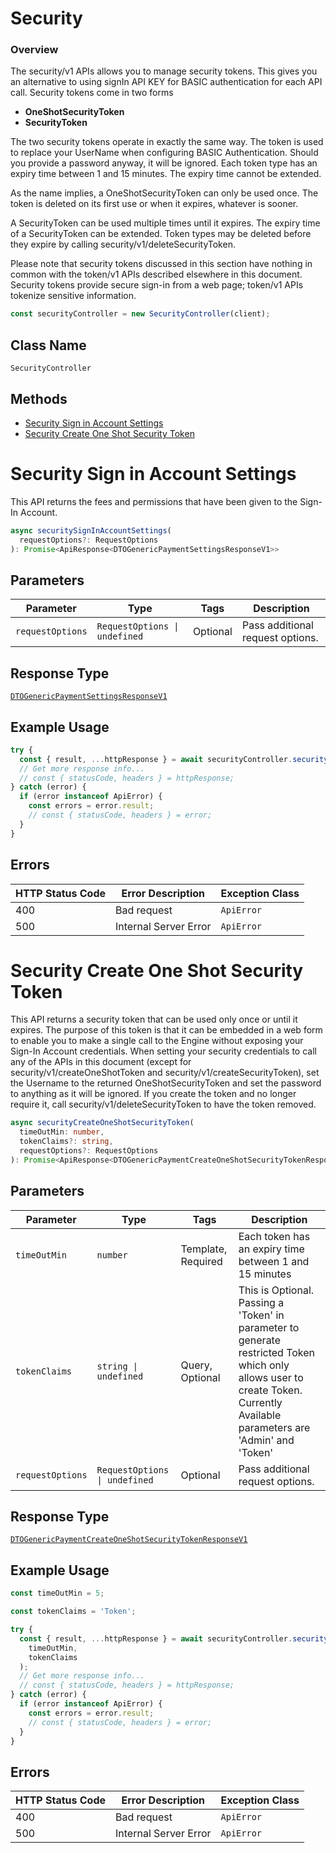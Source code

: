 # Security

<h3>  Overview </h3> <p> The security/v1 APIs allows you to manage security tokens. This gives you an alternative to using signIn API KEY for BASIC authentication for each API call. Security tokens come in two forms </p> <ul> <li> <strong> OneShotSecurityToken </strong> </li> <li> <strong> SecurityToken </strong> </li> </ul> <p> The two security tokens operate in exactly the same way. The token is used to replace your UserName when configuring BASIC Authentication. Should you provide a password anyway, it will be ignored. Each token type has an expiry time between 1 and 15 minutes. The expiry time cannot be extended. </p> <p> As the name implies, a OneShotSecurityToken can only be used once. The token is deleted on its first use or when it expires, whatever is sooner. </p> <p> A SecurityToken can be used multiple times until it expires. The expiry time of a SecurityToken can be extended. Token types may be deleted before they expire by calling security/v1/deleteSecurityToken. </p> <p> Please note that security tokens discussed in this section have nothing in common with the token/v1 APIs described elsewhere in this document. Security tokens provide secure sign-in from a web page; token/v1 APIs tokenize sensitive information. </p>


```ts
const securityController = new SecurityController(client);
```

## Class Name

`SecurityController`

## Methods

* [Security Sign in Account Settings](../../doc/controllers/security.md#security-sign-in-account-settings)
* [Security Create One Shot Security Token](../../doc/controllers/security.md#security-create-one-shot-security-token)


# Security Sign in Account Settings

This API returns the fees and permissions that have been given to the Sign-In Account.

```ts
async securitySignInAccountSettings(
  requestOptions?: RequestOptions
): Promise<ApiResponse<DTOGenericPaymentSettingsResponseV1>>
```

## Parameters

| Parameter | Type | Tags | Description |
|  --- | --- | --- | --- |
| `requestOptions` | `RequestOptions \| undefined` | Optional | Pass additional request options. |

## Response Type

[`DTOGenericPaymentSettingsResponseV1`](../../doc/models/dto-generic-payment-settings-response-v1.md)

## Example Usage

```ts
try {
  const { result, ...httpResponse } = await securityController.securitySignInAccountSettings();
  // Get more response info...
  // const { statusCode, headers } = httpResponse;
} catch (error) {
  if (error instanceof ApiError) {
    const errors = error.result;
    // const { statusCode, headers } = error;
  }
}
```

## Errors

| HTTP Status Code | Error Description | Exception Class |
|  --- | --- | --- |
| 400 | Bad request | `ApiError` |
| 500 | Internal Server Error | `ApiError` |


# Security Create One Shot Security Token

This API returns a security token that can be used only once or until it expires.  The purpose of this token is that it can be embedded in a web form to enable you to make a single call to the Engine without exposing your Sign-In Account credentials. When setting your security credentials to call any of the APIs in this document (except for security/v1/createOneShotToken and security/v1/createSecurityToken),  set the Username to the returned OneShotSecurityToken and set the password to anything as it will be ignored. If you create the token and no longer require it, call security/v1/deleteSecurityToken to have the token removed.

```ts
async securityCreateOneShotSecurityToken(
  timeOutMin: number,
  tokenClaims?: string,
  requestOptions?: RequestOptions
): Promise<ApiResponse<DTOGenericPaymentCreateOneShotSecurityTokenResponseV1>>
```

## Parameters

| Parameter | Type | Tags | Description |
|  --- | --- | --- | --- |
| `timeOutMin` | `number` | Template, Required | Each token has an expiry time between 1 and 15 minutes |
| `tokenClaims` | `string \| undefined` | Query, Optional | This is Optional. Passing a 'Token' in parameter to generate restricted Token which only allows user to create Token. Currently Available parameters are 'Admin' and 'Token' |
| `requestOptions` | `RequestOptions \| undefined` | Optional | Pass additional request options. |

## Response Type

[`DTOGenericPaymentCreateOneShotSecurityTokenResponseV1`](../../doc/models/dto-generic-payment-create-one-shot-security-token-response-v1.md)

## Example Usage

```ts
const timeOutMin = 5;

const tokenClaims = 'Token';

try {
  const { result, ...httpResponse } = await securityController.securityCreateOneShotSecurityToken(
    timeOutMin,
    tokenClaims
  );
  // Get more response info...
  // const { statusCode, headers } = httpResponse;
} catch (error) {
  if (error instanceof ApiError) {
    const errors = error.result;
    // const { statusCode, headers } = error;
  }
}
```

## Errors

| HTTP Status Code | Error Description | Exception Class |
|  --- | --- | --- |
| 400 | Bad request | `ApiError` |
| 500 | Internal Server Error | `ApiError` |

